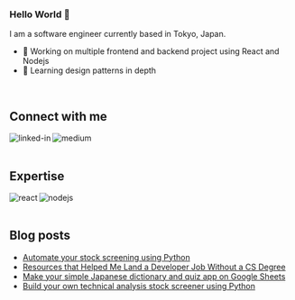 ### Hello World 👋
I am a software engineer currently based in Tokyo, Japan.
- 🔭 Working on multiple frontend and backend project using React and Nodejs
- 🌱 Learning design patterns in depth
<br>

## Connect with me
[<img align="left" alt="linked-in" src="https://img.shields.io/badge/linkedin-%230077B5.svg?&style=for-the-badge&logo=linkedin&logoColor=white" />](https://www.linkedin.com/in/yonghong-tan/)
[<img align="left" alt="medium" src="https://img.shields.io/badge/medium-%2312100E.svg?&style=for-the-badge&logo=medium&logoColor=white" />](https://yonghongtan.medium.com/)
<br>
<br>

## Expertise
<img align="left" alt="react" src="https://img.shields.io/badge/react%20-%2320232a.svg?&style=for-the-badge&logo=react&logoColor=%2361DAFB" />
<img align="left" alt="nodejs" src="https://img.shields.io/badge/node.js%20-%2343853D.svg?&style=for-the-badge&logo=node.js&logoColor=white" />

<br>
<br>

## Blog posts
<!-- BLOG-POST-LIST:START -->
- [Automate your stock screening using Python](https://levelup.gitconnected.com/automate-your-stock-screening-using-python-9107dda724c3?source=rss-1a7b4287ab33------2)
- [Resources that Helped Me Land a Developer Job Without a CS Degree](https://levelup.gitconnected.com/resources-that-helped-me-land-a-developer-job-without-a-cs-degree-d5c8a011fa90?source=rss-1a7b4287ab33------2)
- [Make your simple Japanese dictionary and quiz app on Google Sheets](https://yonghongtan.medium.com/make-your-simple-japanese-dictionary-and-quiz-app-on-google-sheets-ed5dd2e84342?source=rss-1a7b4287ab33------2)
- [Build your own technical analysis stock screener using Python](https://medium.com/analytics-vidhya/build-your-own-technical-analysis-stock-screener-using-python-5d1bb3d091f0?source=rss-1a7b4287ab33------2)
<!-- BLOG-POST-LIST:END -->
